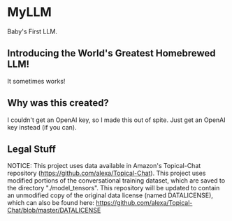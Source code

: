# MyLLM
Baby's First LLM.

## Introducing the World's Greatest Homebrewed LLM!

It sometimes works!

## Why was this created?

I couldn't get an OpenAI key, so I made this out of spite. Just get an OpenAI key instead (if you can).


## Legal Stuff
NOTICE: This project uses data available in Amazon's Topical-Chat repository (https://github.com/alexa/Topical-Chat). This project uses modified portions of the conversational training dataset, which are saved to the directory "./model_tensors". This repository will be updated to contain an unmodified copy of the original data license (named DATALICENSE), which can also be found here: https://github.com/alexa/Topical-Chat/blob/master/DATALICENSE
